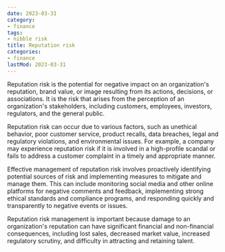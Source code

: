 ```yaml
---
date: 2023-03-31
category:
- finance
tags:
- nibble risk
title: Reputation risk
categories:
- finance
lastMod: 2023-03-31
---
```

Reputation risk is the potential for negative impact on an organization's reputation, brand value, or image resulting from its actions, decisions, or associations. It is the risk that arises from the perception of an organization's stakeholders, including customers, employees, investors, regulators, and the general public.

Reputation risk can occur due to various factors, such as unethical behavior, poor customer service, product recalls, data breaches, legal and regulatory violations, and environmental issues. For example, a company may experience reputation risk if it is involved in a high-profile scandal or fails to address a customer complaint in a timely and appropriate manner.

Effective management of reputation risk involves proactively identifying potential sources of risk and implementing measures to mitigate and manage them. This can include monitoring social media and other online platforms for negative comments and feedback, implementing strong ethical standards and compliance programs, and responding quickly and transparently to negative events or issues.

Reputation risk management is important because damage to an organization's reputation can have significant financial and non-financial consequences, including lost sales, decreased market value, increased regulatory scrutiny, and difficulty in attracting and retaining talent.
